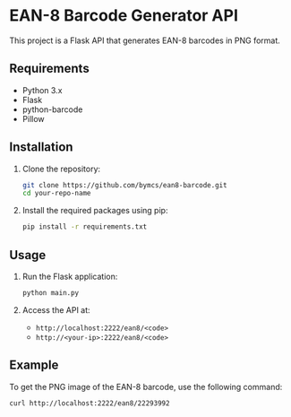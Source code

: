 # EAN-8 Barcode Generator API

This project is a Flask API that generates EAN-8 barcodes in PNG format.

## Requirements

- Python 3.x
- Flask
- python-barcode
- Pillow

## Installation

1. Clone the repository:
    ```sh
    git clone https://github.com/bymcs/ean8-barcode.git
    cd your-repo-name
    ```

2. Install the required packages using pip:
    ```sh
    pip install -r requirements.txt
    ```

## Usage

1. Run the Flask application:
    ```sh
    python main.py
    ```

2. Access the API at:
    - `http://localhost:2222/ean8/<code>`
    - `http://<your-ip>:2222/ean8/<code>`

## Example

To get the PNG image of the EAN-8 barcode, use the following command:
```sh
curl http://localhost:2222/ean8/22293992
